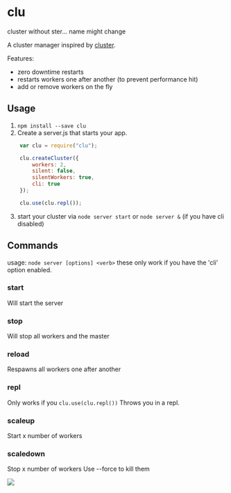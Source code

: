 clu
========
cluster without ster... name might change

A cluster manager inspired by [cluster](https://github.com/LearnBoost/cluster).

Features:

* zero downtime restarts
* restarts workers one after another (to prevent performance hit)
* add or remove workers on the fly

## Usage
1. `npm install --save clu`
2. Create a server.js that starts your app.
``` JavaScript
	var clu = require("clu");

	clu.createCluster({
		workers: 2,
		silent: false,
		silentWorkers: true,
		cli: true
	});

	clu.use(clu.repl());
```
3. start your cluster via `node server start` or `node server &` (if you have cli disabled)

## Commands

usage: `node server [options] <verb>`
these only work if you have the 'cli' option enabled.

### start
Will start the server

### stop
Will stop all workers and the master

### reload
Respawns all workers one after another

### repl
Only works if you `clu.use(clu.repl())`
Throws you in a repl.

### scaleup <x>
Start x number of workers

### scaledown <x>
Stop x number of workers
Use --force to kill them


![](http://i.imgur.com/E5l57ct.png)